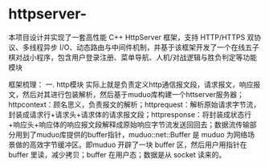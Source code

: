 # httpserver-
本项目设计并实现了一套高性能 C++ HttpServer 框架，支持 HTTP/HTTPS 双协议、多线程异步 I/O、动态路由与中间件机制，并基于该框架开发了一个在线五子棋对战小程序，包含用户登录注册、菜单导航、人机/对战逻辑与胜负判定等功能模块

框架梳理：
一. http模块
实际上就是负责定义http通信报文段，请求报文，响应报文，然后对其进行包装解析，然后基于muduo库构建一个httserver服务器；
httpcontext：顾名思义，负责报文的解析；httprequest：解析原始请求字节流，封装成请求行+请求头+请求体的请求报文段；httpresponse：将封装成状态行+响应头+响应体的响应报文段解释成原始响应字节流发送回回去；数据流传输部分用到了muduo库提供的buffer指针，muduo::net::Buffer 是 muduo 为网络场景做的高效字节缓冲区。即muduo 开辟了一块 buffer 区，然后用户用指针在 buffer 里读，减少拷贝；buffer 在用户态；数据是从 socket 读来的。

